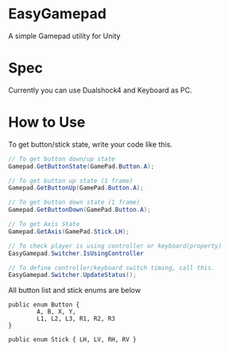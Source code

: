 # EasyGamepad
A simple Gamepad utility for Unity 

# Spec
Currently you can use Dualshock4 and Keyboard as PC.


# How to Use

To get button/stick state, write your code like this.

```csharp
// To get button down/up state
Gamepad.GetButtonState(GamePad.Button.A);

// To get button up state (1 frame)
Gamepad.GetButtonUp(GamePad.Button.A);

// To get button down state (1 frame)
Gamepad.GetButtonDown(GamePad.Button.A);

// To get Axis State
Gamepad.GetAxis(GamePad.Stick.LH);

// To check player is using controller or keyboard(property)
EasyGamepad.Switcher.IsUsingController

// To define controller/keyboard switch timing, call this.
EasyGamepad.Switcher.UpdateStatus();

```

All button list and stick enums are below

```
public enum Button { 
		A, B, X, Y, 
		L1, L2, L3, R1, R2, R3 
}

public enum Stick { LH, LV, RH, RV }
```
